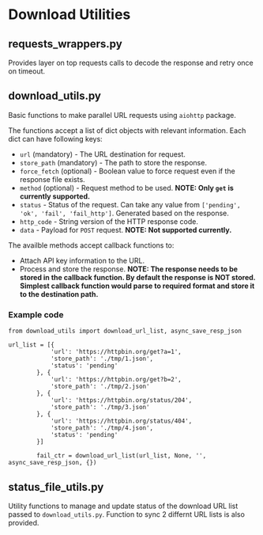 # Download Utilities

## requests_wrappers.py

Provides layer on top requests calls to decode the response and retry once on timeout.

## download_utils.py

Basic functions to make parallel URL requests using `aiohttp` package.

The functions accept a list of dict objects with relevant information. Each dict can have following keys:

- `url` (mandatory) - The URL destination for request.
- `store_path` (mandatory) - The path to store the response.
- `force_fetch` (optional) - Boolean value to force request even if the response file exists.
- `method` (optional) - Request method to be used. **NOTE: Only `get` is currently supported.**
- `status` - Status of the request. Can take any value from `['pending', 'ok', 'fail', 'fail_http']`. Generated based on the response.
- `http_code` - String version of the HTTP response code.
- `data` - Payload for `POST` request. **NOTE: Not supported currently.**

The availble methods accept callback functions to:

- Attach API key information to the URL.
- Process and store the response. **NOTE: The response needs to be stored in the callback function. By default the response is NOT stored. Simplest callback function would parse to required format and store it to the destination path.**

### Example code

```
from download_utils import download_url_list, async_save_resp_json

url_list = [{
            'url': 'https://httpbin.org/get?a=1',
            'store_path': './tmp/1.json',
            'status': 'pending'
        }, {
            'url': 'https://httpbin.org/get?b=2',
            'store_path': './tmp/2.json'
        }, {
            'url': 'https://httpbin.org/status/204',
            'store_path': './tmp/3.json'
        }, {
            'url': 'https://httpbin.org/status/404',
            'store_path': './tmp/4.json',
            'status': 'pending'
        }]

        fail_ctr = download_url_list(url_list, None, '', async_save_resp_json, {})
```

## status_file_utils.py

Utility functions to manage and update status of the download URL list passed to `download_utils.py`. Function to sync 2 differnt URL lists is also provided.